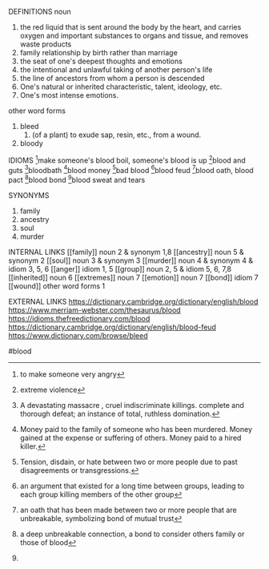 DEFINITIONS
noun
1. the red liquid that is sent around the body by the heart, and carries oxygen and important substances to organs and tissue, and removes waste products
2. family relationship by birth rather than marriage
3. the seat of one's deepest thoughts and emotions
4. the intentional and unlawful taking of another person's life
5. the line of ancestors from whom a person is descended
6.  One's natural or inherited characteristic, talent, ideology, etc.
7. One's most intense emotions.

other word forms
1. bleed
	1. (of a plant) to exude sap, resin, etc., from a wound.
2. bloody

IDIOMS
[^1]make someone's blood boil, someone's blood is up
[^2]blood and guts
[^3]bloodbath
[^4]blood money
[^5]bad blood
[^6]blood feud
[^7]blood oath, blood pact
[^8]blood bond
[^9]blood sweat and tears

SYNONYMS
1. family
2. ancestry
3. soul
4. murder

INTERNAL LINKS
[[family]] noun 2 & synonym 1,8
[[ancestry]] noun 5 & synonym 2
[[soul]] noun 3 & synonym 3
[[murder]] noun 4 & synonym 4 & idiom 3, 5, 6
[[anger]] idiom 1, 5
[[group]] noun 2, 5 & idiom 5, 6, 7,8
[[inherited]] noun 6
[[extremes]] noun 7
[[emotion]] noun 7
[[bond]] idiom 7
[[wound]] other word forms 1

EXTERNAL LINKS
https://dictionary.cambridge.org/dictionary/english/blood
https://www.merriam-webster.com/thesaurus/blood
https://idioms.thefreedictionary.com/blood
https://dictionary.cambridge.org/dictionary/english/blood-feud
https://www.dictionary.com/browse/bleed

#blood


[^1]: to make someone very angry

[^2]: extreme violence

[^3]: A devastating massacre , cruel indiscriminate killings. complete and thorough defeat; an instance of total, ruthless domination.

[^4]: Money paid to the family of someone who has been murdered. Money gained at the expense or suffering of others. Money paid to a hired killer.

[^5]: Tension, disdain, or hate between two or more people due to past disagreements or transgressions.

[^6]: an argument that existed for a long time between groups, leading to each group killing members of the other group

[^7]: an oath that has been made between two or more people that are unbreakable, symbolizing bond of mutual trust

[^8]: a deep unbreakable connection, a bond to consider others family or those of blood

[^9]: 
